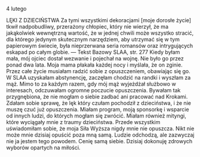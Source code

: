 4 lutego

LĘKI Z DZIECIŃSTWA
 Za tymi wszystkimi dekoracjami [moje dorosłe życie] tkwił nadpobudliwy, przerażony chłopiec, który nie wierzył, że ma jakąkolwiek wewnętrzną wartość, że w jednej chwili może wszystko stracić, dla którego jedynym skutecznym narzędziem, aby utrzymać się w tym papierowym świecie, była nieprzerwana seria romansów oraz intrygujących eskapad po całym globie. — Tekst Bazowy SLAA, str. 277
 Kiedy byłam mała, mój ojciec dostał wezwanie i pojechał na wojnę. Nie było go przez ponad dwa lata. Moja mama płakała każdej nocy i myślała, że on zginie. Przez całe życie musiałam radzić sobie z opuszczeniem, obawiając się go. W SLAA uzyskałam abstynencję, zaczęłam chodzić na randki i wyszłam za mąż. Mimo to za każdym razem, gdy mój mąż wyjeżdżał służbowo w interesach, odczuwałam ogromne poczucie opuszczenia. Bywałam tak przygnębiona, że nie mogłam o siebie zadbać ani pracować nad Krokami. Zdałam sobie sprawę, że lęk który czułam pochodził z dzieciństwa, i że nie muszę czuć już opuszczenia. Miałam program, moją sponsorkę i wsparcie od innych ludzi, do których mogłam się zwrócić. Miałam również mityngi, które wyciągały mnie z traumy dzieciństwa. Przede wszystkim uświadomiłam sobie, że moja Siła Wyższa nigdy mnie nie opuszcza. Nikt nie może mnie dzisiaj opuścić poza mną samą. Ludzie odchodzą, ale zazwyczaj nie ja jestem tego powodem.
 Cenię samą siebie. Dzisiaj dokonuję zdrowych wyborów opartych na miłości.
